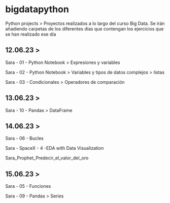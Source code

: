 # bigdatapython
Python projects > Proyectos realizados a lo largo del curso Big Data. Se irán añadiendo carpetas de los diferentes días que contengan los ejercicios que se han realizado ese día

## 12.06.23 >

 Sara - 01 - Python Notebook > Expresiones y variables
 
 Sara - 02 - Python Notebook > Variables y tipos de datos complejos > listas
 
 Sara - 03 - Condicionales > Operadores de comparación
 
## 13.06.23 >

 Sara - 10 - Pandas > DataFrame
 
## 14.06.23 >

 Sara - 06 - Bucles
 
 Sara - SpaceX - 4 -EDA with Data Visualization
 
 Sara_Prophet_Predecir_el_valor_del_oro

## 15.06.23 >
 
 Sara - 05 - Funciones
 
 Sara - 09 - Pandas > Series
